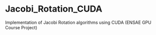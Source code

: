 # Jacobi_Rotation_CUDA
Implementation of Jacobi Rotation algorithms using CUDA (ENSAE GPU Course Project)
